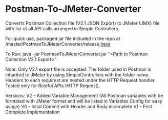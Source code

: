 # Postman-To-JMeter-Converter
Converts Postman Collection file (V2.1 JSON Export) to JMeter (JMX) file with list of all API calls arranged in Simple Controllers.

For quick use, packaged jar file included in the repo at /master/PostmanToJMeterConverter/release [here](https://github.com/renjitrk/Postman-To-JMeter-Converter/tree/master/PostmanToJMeterConverter/release)

To Run:
java -jar PostmanToJMeterConverter.jar "\<Path to Postman Collection V2.1 Export\>"

Note:
Only V2.1 export file is accepted.
The folder used in Postman is inharited to JMeter by using SimpleControllers with the folder name.
Headers to each requirest are nested under the HTTP Request handler.
Tested only for Restful APIs (HTTP Request).

Versions:
V2 - Added Variable Management (All Postman variables with be formated with JMeter format and will be listed in Variables Config for easy usage)
V0 - Inital Commit with Header and Body incomplete
V1 - First Complete Implementation

